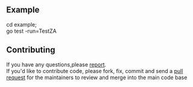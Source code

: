 ## Example

cd example; <br/>
go test -run=TestZA


## Contributing

If you have any questions,please [report](https://github.com/dappledger/AnnChain/issues).
<br/>
If you'd like to contribute code, please fork, fix, commit and send a [pull request](https://github.com/dappledger/ann-go-sdk/pulls) for the maintainers to review and merge into the main code base
